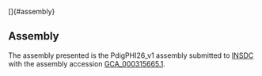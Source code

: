 []{#assembly}

Assembly
--------

The assembly presented is the PdigPHI26\_v1 assembly submitted to
[INSDC](http://www.insdc.org) with the assembly accession
[GCA\_000315665.1](http://www.ebi.ac.uk/ena/data/view/GCA_000315665.1).
